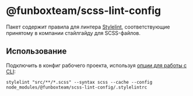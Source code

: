 # @funboxteam/scss-lint-config

Пакет содержит правила для линтера [Stylelint](https://stylelint.io),
соответствующие принятому в компании стайлгайду для SCSS-файлов.

## Использование

Подключить в конфиг рабочего проекта, используя [опции для работы с CLI](https://stylelint.io/user-guide/cli/):

`stylelint "src/**/*.scss" --syntax scss --cache --config node_modules/@funboxteam/scss-lint-config/.stylelintrc`
